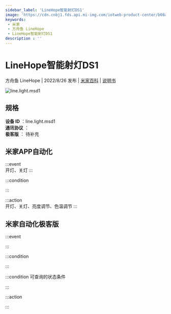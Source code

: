 ```yaml
---
sidebar_label: 'LineHope智能射灯DS1'
image: 'https://cdn.cnbj1.fds.api.mi-img.com/iotweb-product-center/b08a18252391f8e5f261d743a023ec63_1642470486324.png?GalaxyAccessKeyId=AKVGLQWBOVIRQ3XLEW&Expires=9223372036854775807&Signature=RC9A4Aw539tMlLqxACgxdCEJMpE='
keywords: 
 - 米家
 - 方舟鱼 LineHope
 - LineHope智能射灯DS1
description : ''
---
```

# LineHope智能射灯DS1

方舟鱼 LineHope | 2022/8/26 发布 | [米家百科](https://home.mi.com/webapp/content/baike/product/index.html?model=line.light.msd1) | [说明书](https://home.mi.com/views/introduction.html?model=line.light.msd1&region=cn)

![line.light.msd1](https://cdn.cnbj1.fds.api.mi-img.com/iotweb-product-center/b08a18252391f8e5f261d743a023ec63_1642470486324.png?GalaxyAccessKeyId=AKVGLQWBOVIRQ3XLEW&Expires=9223372036854775807&Signature=RC9A4Aw539tMlLqxACgxdCEJMpE=)

## 规格  
> 
**设备 ID** ：line.light.msd1  
**通讯协议** ：  
**极客版**  ： 待补充 


## 米家APP自动化  

:::event  
开灯、关灯
:::

:::condition  

:::

:::action   
开灯、关灯、亮度调节、色温调节
:::

## 米家自动化极客版  

:::event  

:::

:::condition  

:::

:::condition 可查询的状态条件  

:::

:::action  

:::

        

